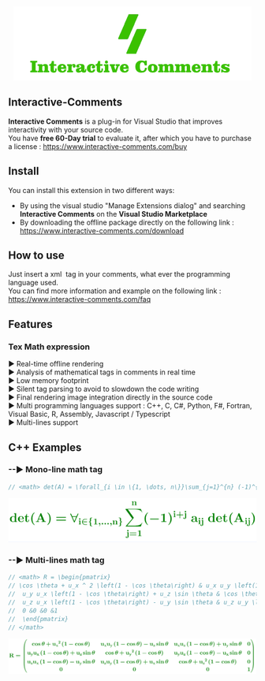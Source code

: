 <p align="center">
    <img src="./images/Logo.png" alt="Interactive-Comments logo banner"/>
</p>

## Interactive-Comments
**Interactive Comments** is a plug-in for Visual Studio that improves interactivity with your source code.  
You have **free 60-Day trial** to evaluate it, after which you have to purchase a license : https://www.interactive-comments.com/buy

## Install

You can install this extension in two different ways:
- By using the visual studio "Manage Extensions dialog" and searching **Interactive Comments** on the **Visual Studio Marketplace**
- By downloading the offline package directly on the following link : https://www.interactive-comments.com/download

## How to use
Just insert a xml <math> </math> tag in your comments, what ever the programming language used.  
You can find more information and example on the following link : https://www.interactive-comments.com/faq

## Features
### Tex Math expression 
&#9658; Real-time offline rendering  
&#9658; Analysis of mathematical tags in comments in real time  
&#9658; Low memory footprint  
&#9658; Silent tag parsing to avoid to slowdown the code writing   
&#9658; Final rendering image integration directly in the source code  
&#9658; Multi programming languages support : C++, C, C#, Python, F#, Fortran, Visual Basic, R, Assembly, Javascript / Typescript  
&#9658; Multi-lines support  

## C++ Examples
### --&#9658; Mono-line math tag
```cpp
// <math> det(A) = \forall_{i \in \{1, \dots, n\}}\sum_{j=1}^{n} (-1)^{i+j}\hspace{.3em}a_{ij} \hspace{.3em}det(A_{ij}) </math>
```

<p align="center">
    <img src="./images/Image1.png" alt="Image1"/>
</p>

### --&#9658; Multi-lines math tag
```cpp
// <math> R = \begin{pmatrix} 
// \cos \theta + u_x ^ 2 \left(1 - \cos \theta\right) & u_x u_y \left(1 - \cos \theta\right) - u_z \sin \theta & u_x u_z \left(1 - \cos \theta\right) + u_y \sin \theta & 0\\
//	u_y u_x \left(1 - \cos \theta\right) + u_z \sin \theta & \cos \theta + u_y ^ 2\left(1 - \cos \theta\right) & u_y u_z \left(1 - \cos \theta\right) - u_x \sin \theta & 0\\
//	u_z u_x \left(1 - \cos \theta\right) - u_y \sin \theta & u_z u_y \left(1 - \cos \theta\right) + u_x \sin \theta & \cos \theta + u_z ^ 2\left(1 - \cos \theta\right) & 0\\
//	0 &0 &0 &1
//	\end{pmatrix}
// </math>
```

<p align="center">
    <img src="./images/Image2.png" alt="Image2"/>
</p>
